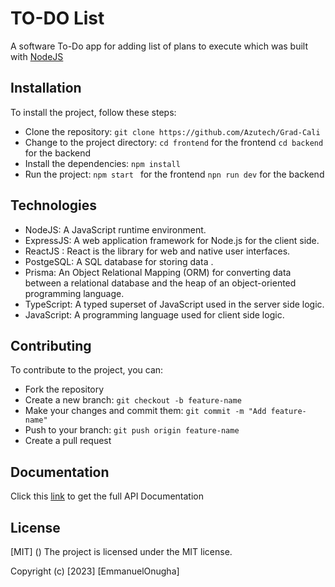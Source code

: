 # TO-DO List

A software To-Do app for adding list of plans to execute which was built with [NodeJS](https://nodejs.org/en)

## Installation

To install the project, follow these steps:

-  Clone the repository: `git clone https://github.com/Azutech/Grad-Cali`
-  Change to the project directory: `cd frontend` for the frontend `cd backend` for the backend 
-  Install the dependencies: `npm install`
-  Run the project: `npm start ` for the frontend `npn run dev` for the backend 


## Technologies

- NodeJS: A JavaScript runtime environment.
- ExpressJS: A web application framework for Node.js for the client side.
- ReactJS : React is the library for web and native user interfaces.
- PostgeSQL: A SQL database for storing data .
- Prisma: An Object Relational Mapping (ORM) for converting data between a relational database and the heap of an object-oriented programming language.
- TypeScript: A typed superset of JavaScript used in the server side logic.
- JavaScript: A programming language used for client side logic.

## Contributing

To contribute to the project, you can:

- Fork the repository
- Create a new branch: `git checkout -b feature-name`
- Make your changes and commit them: `git commit -m "Add feature-name"`
- Push to your branch: `git push origin feature-name`
- Create a pull request

## Documentation

 Click this [link](https://documenter.getpostman.com/view/19569197/2sA3Bt18u3) to get the full API Documentation 

## License
[MIT] ()
The project is licensed under the MIT license.

Copyright (c) [2023] [EmmanuelOnugha]